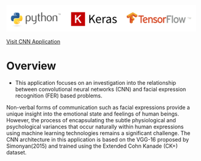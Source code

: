 <img src="Python_Keras_Tensorflow_logos.png" width="500" >

[Visit CNN Application](https://colab.research.google.com/github/Mike-Wilkins/Machine-Learning-Application/blob/master/CNN_Emotions_Pickle_Upload.ipynb)

# Overview

- This application focuses on an investigation into the relationship between convolutional neural networks (CNN) and facial expression recognition (FER) based problems. 


Non-verbal forms of communication such as facial expressions provide a unique insight into the emotional state and feelings of human beings. However, the process of encapsulating the subtle physiological and psychological variances that occur naturally within human expressions using machine learning technologies remains a significant challenge. The CNN architecture in this application is based on the VGG-16 proposed by Simonyan(2015) and trained using the Extended Cohn Kanade (CK+) dataset.
